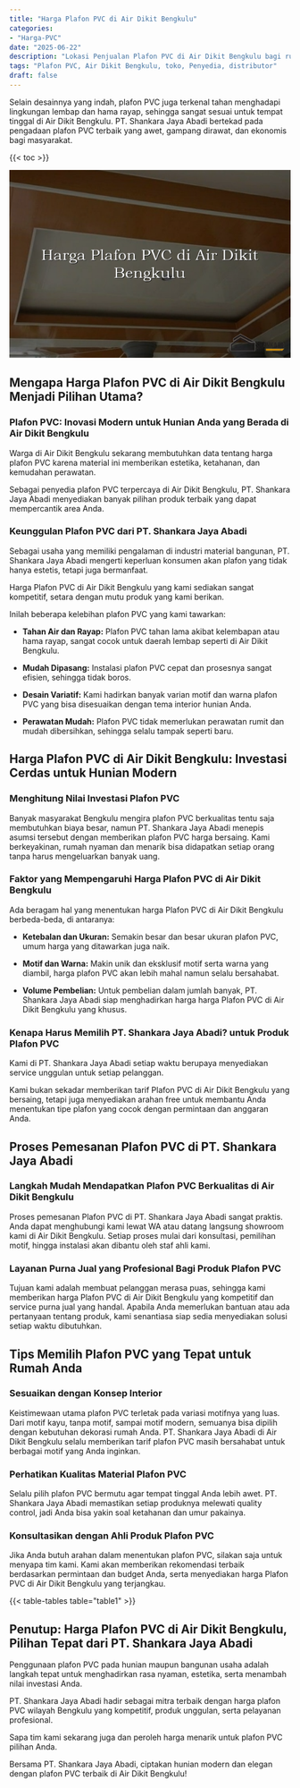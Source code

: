 ```yaml
---
title: "Harga Plafon PVC di Air Dikit Bengkulu"
categories: 
- "Harga-PVC"
date: "2025-06-22"
description: "Lokasi Penjualan Plafon PVC di Air Dikit Bengkulu bagi rumah, kantor, dan toko. Material terbaik, beragam motif, pilihan warna menarik, dengan jasa pemasangan dikerjakan oleh tim profesional serta kepastian resmi!|Servis penjualan Plafon PVC di Air Dikit Bengkulu untuk keperluan hunian, kantor, atau toko, dengan material terbaik dan penempatan oleh tenaga ahli profesional serta jaminan resmi.|Solusi Plafon PVC di Air Dikit Bengkulu yang andal bagi rumah, office, serta toko, bersama produk terbaik dan penempatan oleh tenaga ahli ahli dan garansi resmi.|Distribusi Plafon PVC di Air Dikit Bengkulu bagi rumah, kantor, dan toko, dengan produk terbaik dan instalasi oleh tim ahli, dilengkapi beserta kepastian resmi.}"
tags: "Plafon PVC, Air Dikit Bengkulu, toko, Penyedia, distributor"
draft: false
---
```


Selain desainnya yang indah, plafon PVC juga terkenal tahan menghadapi lingkungan lembap dan hama rayap, sehingga sangat sesuai untuk tempat tinggal di Air Dikit Bengkulu. PT. Shankara Jaya Abadi bertekad pada pengadaan plafon PVC terbaik yang awet, gampang dirawat, dan ekonomis bagi masyarakat.

{{< toc >}}

![Harga Plafon PVC di Air Dikit Bengkulu](/images/Harga-PVC/Harga-Plafon-PVC-di-Air-Dikit-Bengkulu.png)


## Mengapa Harga Plafon PVC di Air Dikit Bengkulu Menjadi Pilihan Utama?

### Plafon PVC: Inovasi Modern untuk Hunian Anda yang Berada di Air Dikit Bengkulu

Warga di Air Dikit Bengkulu sekarang membutuhkan data tentang harga plafon PVC karena material ini memberikan estetika, ketahanan, dan kemudahan perawatan.

Sebagai penyedia plafon PVC terpercaya di Air Dikit Bengkulu, PT. Shankara Jaya Abadi menyediakan banyak pilihan produk terbaik yang dapat mempercantik area Anda.

### Keunggulan Plafon PVC dari PT. Shankara Jaya Abadi

Sebagai usaha yang memiliki pengalaman di industri material bangunan, PT. Shankara Jaya Abadi mengerti keperluan konsumen akan plafon yang tidak hanya estetis, tetapi juga bermanfaat.

Harga Plafon PVC di Air Dikit Bengkulu yang kami sediakan sangat kompetitif, setara dengan mutu produk yang kami berikan.

Inilah beberapa kelebihan plafon PVC yang kami tawarkan:

- **Tahan Air dan Rayap:** Plafon PVC tahan lama akibat kelembapan atau hama rayap, sangat cocok untuk daerah lembap seperti di Air Dikit Bengkulu.

- **Mudah Dipasang:** Instalasi plafon PVC cepat dan prosesnya sangat efisien, sehingga tidak boros.

- **Desain Variatif:** Kami hadirkan banyak varian motif dan warna plafon PVC yang bisa disesuaikan dengan tema interior hunian Anda.

- **Perawatan Mudah:** Plafon PVC tidak memerlukan perawatan rumit dan mudah dibersihkan, sehingga selalu tampak seperti baru.

## Harga Plafon PVC di Air Dikit Bengkulu: Investasi Cerdas untuk Hunian Modern

### Menghitung Nilai Investasi Plafon PVC

Banyak masyarakat Bengkulu mengira plafon PVC berkualitas tentu saja membutuhkan biaya besar, namun PT. Shankara Jaya Abadi menepis asumsi tersebut dengan memberikan plafon PVC harga bersaing. Kami berkeyakinan, rumah nyaman dan menarik bisa didapatkan setiap orang tanpa harus mengeluarkan banyak uang.

### Faktor yang Mempengaruhi Harga Plafon PVC di Air Dikit Bengkulu

Ada beragam hal yang menentukan harga Plafon PVC di Air Dikit Bengkulu berbeda-beda, di antaranya:

- **Ketebalan dan Ukuran:** Semakin besar dan besar ukuran plafon PVC, umum harga yang ditawarkan juga naik.

- **Motif dan Warna:** Makin unik dan eksklusif motif serta warna yang diambil, harga plafon PVC akan lebih mahal namun selalu bersahabat.

- **Volume Pembelian:** Untuk pembelian dalam jumlah banyak, PT. Shankara Jaya Abadi siap menghadirkan harga harga Plafon PVC di Air Dikit Bengkulu yang khusus.

### Kenapa Harus Memilih PT. Shankara Jaya Abadi? untuk Produk Plafon PVC

Kami di PT. Shankara Jaya Abadi setiap waktu berupaya menyediakan service unggulan untuk setiap pelanggan.

Kami bukan sekadar memberikan tarif Plafon PVC di Air Dikit Bengkulu yang bersaing, tetapi juga menyediakan arahan free untuk membantu Anda menentukan tipe plafon yang cocok dengan permintaan dan anggaran Anda.

## Proses Pemesanan Plafon PVC di PT. Shankara Jaya Abadi

### Langkah Mudah Mendapatkan Plafon PVC Berkualitas di Air Dikit Bengkulu

Proses pemesanan Plafon PVC di PT. Shankara Jaya Abadi sangat praktis. Anda dapat menghubungi kami lewat WA atau datang langsung showroom kami di Air Dikit Bengkulu. Setiap proses mulai dari konsultasi, pemilihan motif, hingga instalasi akan dibantu oleh staf ahli kami.

### Layanan Purna Jual yang Profesional Bagi Produk Plafon PVC

Tujuan kami adalah membuat pelanggan merasa puas, sehingga kami memberikan harga Plafon PVC di Air Dikit Bengkulu yang kompetitif dan service purna jual yang handal. Apabila Anda memerlukan bantuan atau ada pertanyaan tentang produk, kami senantiasa siap sedia menyediakan solusi setiap waktu dibutuhkan.

## Tips Memilih Plafon PVC yang Tepat untuk Rumah Anda

### Sesuaikan dengan Konsep Interior

Keistimewaan utama plafon PVC terletak pada variasi motifnya yang luas. Dari motif kayu, tanpa motif, sampai motif modern, semuanya bisa dipilih dengan kebutuhan dekorasi rumah Anda. PT. Shankara Jaya Abadi di Air Dikit Bengkulu selalu memberikan tarif plafon PVC masih bersahabat untuk berbagai motif yang Anda inginkan.

### Perhatikan Kualitas Material Plafon PVC

Selalu pilih plafon PVC bermutu agar tempat tinggal Anda lebih awet. PT. Shankara Jaya Abadi memastikan setiap produknya melewati quality control, jadi Anda bisa yakin soal ketahanan dan umur pakainya.

### Konsultasikan dengan Ahli Produk Plafon PVC

Jika Anda butuh arahan dalam menentukan plafon PVC, silakan saja untuk menyapa tim kami. Kami akan memberikan rekomendasi terbaik berdasarkan permintaan dan budget Anda, serta menyediakan harga Plafon PVC di Air Dikit Bengkulu yang terjangkau.

{{< table-tables table="table1" >}}

## Penutup: Harga Plafon PVC di Air Dikit Bengkulu, Pilihan Tepat dari PT. Shankara Jaya Abadi

Penggunaan plafon PVC pada hunian maupun bangunan usaha adalah langkah tepat untuk menghadirkan rasa nyaman, estetika, serta menambah nilai investasi Anda.

PT. Shankara Jaya Abadi hadir sebagai mitra terbaik dengan harga plafon PVC wilayah Bengkulu yang kompetitif, produk unggulan, serta pelayanan profesional.

Sapa tim kami sekarang juga dan peroleh harga menarik untuk plafon PVC pilihan Anda.

Bersama PT. Shankara Jaya Abadi, ciptakan hunian modern dan elegan dengan plafon PVC terbaik di Air Dikit Bengkulu!